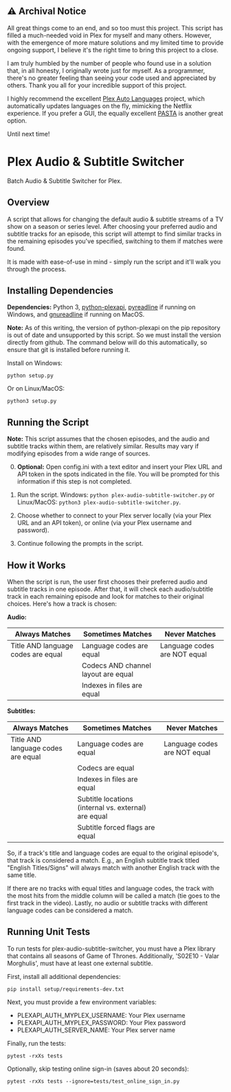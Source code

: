 ## :warning: Archival Notice

All great things come to an end, and so too must this project. This script has filled a
much-needed void in Plex for myself and many others.  However, with the emergence of more 
mature solutions and my limited time to provide ongoing support, I believe it's the right
time to bring this project to a close.

I am truly humbled by the number of people who found use in a solution that, in all honesty,
I originally wrote just for myself.  As a programmer, there's no greater feeling than seeing
your code used and appreciated by others.  Thank you all for your incredible support of this 
project.

I highly recommend the excellent 
[Plex Auto Languages](https://github.com/RemiRigal/Plex-Auto-Languages)
project, which automatically updates languages on the fly, mimicking the Netflix experience. 
If you prefer a GUI, the equally excellent [PASTA](https://github.com/cglatot/pasta) is 
another great option.

Until next time!

Plex Audio & Subtitle Switcher
====================================
Batch Audio & Subtitle Switcher for Plex.

Overview
--------
A script that allows for changing the default audio & subtitle streams of a TV show on a season or 
series level. After choosing your preferred audio and subtitle tracks for an episode, this script 
will attempt to find similar tracks in the remaining episodes you've specified, switching to them 
if matches were found.

It is made with ease-of-use in mind - simply run the script and it'll walk you through the process.

Installing Dependencies
-----------------------
**Dependencies:** Python 3, [python-plexapi](https://github.com/pkkid/python-plexapi), 
[pyreadline](https://github.com/pyreadline/pyreadline) if running on Windows, and
[gnureadline](https://pypi.org/project/gnureadline/) if running on MacOS.

**Note:** As of this writing, the version of python-plexapi on the pip repository is out of date 
and unsupported by this script. So we must install the version directly from github. The command
below will do this automatically, so ensure that git is installed before running it.

Install on Windows:

    python setup.py
    
Or on Linux/MacOS:

    python3 setup.py

Running the Script
------------------
**Note:** This script assumes that the chosen episodes, and the audio and subtitle tracks within 
them, are relatively similar. Results may vary if modifying episodes from a wide range of sources.

0. **Optional:** Open config.ini with a text editor and insert your Plex URL and API token in the 
spots indicated in the file. You will be prompted for this information if this step is not 
completed.

1. Run the script.  Windows: ```python plex-audio-subtitle-switcher.py``` or Linux/MacOS: 
```python3 plex-audio-subtitle-switcher.py```.

2. Choose whether to connect to your Plex server locally (via your Plex URL and an API token), or 
online (via your Plex username and password).

3. Continue following the prompts in the script.

How it Works
------------
When the script is run, the user first chooses their preferred audio and subtitle tracks in one 
episode. After that, it will check each audio/subtitle track in each remaining episode and look for 
matches to their original choices.  Here's how a track is chosen:

**Audio:**

Always Matches | Sometimes Matches | Never Matches
-------------- | ----------------- | -------------
Title AND language codes are equal | Language codes are equal | Language codes are NOT equal
|| Codecs AND channel layout are equal ||
|| Indexes in files are equal ||

**Subtitles:**

Always Matches | Sometimes Matches | Never Matches
-------------- | ----------------- | -------------
Title AND language codes are equal | Language codes are equal | Language codes are NOT equal
|| Codecs are equal ||
|| Indexes in files are equal ||
|| Subtitle locations (internal vs. external) are equal ||
|| Subtitle forced flags are equal ||

So, if a track's title and language codes are equal to the original episode's, that track is 
considered a match. E.g., an English subtitle track titled "English Titles/Signs" will always match 
with another English track with the same title.

If there are no tracks with equal titles and language codes, the track with the most hits from the 
middle column will be called a match (tie goes to the first track in the video).  Lastly, no audio 
or subtitle tracks with different language codes can be considered a match.

Running Unit Tests
------------------
To run tests for plex-audio-subtitle-switcher, you must have a Plex library that contains all seasons of Game of
Thrones. Additionally, 'S02E10 - Valar Morghulis', must have at least one external subtitle.

First, install all additional dependencies:

    pip install setup/requirements-dev.txt

Next, you must provide a few environment variables:

* PLEXAPI_AUTH_MYPLEX_USERNAME: Your Plex username
* PLEXAPI_AUTH_MYPLEX_PASSWORD: Your Plex password
* PLEXAPI_AUTH_SERVER_NAME: Your Plex server name

Finally, run the tests:

    pytest -rxXs tests
    
Optionally, skip testing online sign-in (saves about 20 seconds):

    pytest -rxXs tests --ignore=tests/test_online_sign_in.py
